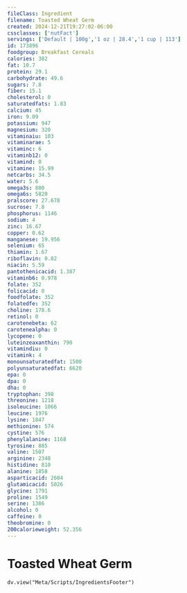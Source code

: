 ```yaml
---
fileClass: Ingredient
filename: Toasted Wheat Germ
created: 2024-12-21T19:27:02-06:00
cssclasses: ['nutFact']
servings: ['Default | 100g','1 oz | 28.4','1 cup | 113']
id: 173896
foodgroup: Breakfast Cereals
calories: 382
fat: 10.7
protein: 29.1
carbohydrate: 49.6
sugars: 7.8
fiber: 15.1
cholesterol: 0
saturatedfats: 1.83
calcium: 45
iron: 9.09
potassium: 947
magnesium: 320
vitaminaiu: 103
vitaminarae: 5
vitaminc: 6
vitaminb12: 0
vitamind: 0
vitamine: 15.99
netcarbs: 34.5
water: 5.6
omega3s: 800
omega6s: 5820
pralscore: 27.678
sucrose: 7.8
phosphorus: 1146
sodium: 4
zinc: 16.67
copper: 0.62
manganese: 19.956
selenium: 65
thiamin: 1.67
riboflavin: 0.82
niacin: 5.59
pantothenicacid: 1.387
vitaminb6: 0.978
folate: 352
folicacid: 0
foodfolate: 352
folatedfe: 352
choline: 178.6
retinol: 0
carotenebeta: 62
carotenealpha: 0
lycopene: 0
luteinzeaxanthin: 790
vitamindiu: 0
vitamink: 4
monounsaturatedfat: 1500
polyunsaturatedfat: 6620
epa: 0
dpa: 0
dha: 0
tryptophan: 398
threonine: 1218
isoleucine: 1066
leucine: 1976
lysine: 1847
methionine: 574
cystine: 576
phenylalanine: 1168
tyrosine: 885
valine: 1507
arginine: 2348
histidine: 810
alanine: 1858
asparticacid: 2604
glutamicacid: 5026
glycine: 1791
proline: 1549
serine: 1386
alcohol: 0
caffeine: 0
theobromine: 0
200calorieweight: 52.356
---
```


# Toasted Wheat Germ

```dataviewjs
dv.view("Meta/Scripts/IngredientsFooter")
```